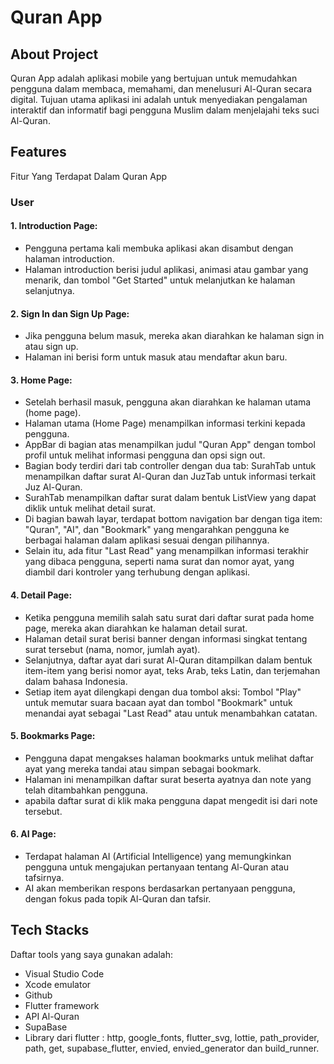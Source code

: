 # Quran App

## About Project
Quran App adalah aplikasi mobile yang bertujuan untuk memudahkan pengguna dalam membaca, memahami, dan menelusuri Al-Quran secara digital. Tujuan utama aplikasi ini adalah untuk menyediakan pengalaman interaktif dan informatif bagi pengguna Muslim dalam menjelajahi teks suci Al-Quran.

## Features
Fitur Yang Terdapat Dalam Quran App

### User
#### 1. Introduction Page:
- Pengguna pertama kali membuka aplikasi akan disambut dengan halaman introduction.
- Halaman introduction berisi judul aplikasi, animasi atau gambar yang menarik, dan tombol "Get Started" untuk melanjutkan ke halaman selanjutnya.

#### 2. Sign In dan Sign Up Page:
- Jika pengguna belum masuk, mereka akan diarahkan ke halaman sign in atau sign up.
- Halaman ini berisi form untuk masuk atau mendaftar akun baru.

#### 3. Home Page:
- Setelah berhasil masuk, pengguna akan diarahkan ke halaman utama (home page).
- Halaman utama (Home Page) menampilkan informasi terkini kepada pengguna. 
- AppBar di bagian atas menampilkan judul "Quran App" dengan tombol profil untuk melihat informasi pengguna dan opsi sign out. 
- Bagian body terdiri dari tab controller dengan dua tab: SurahTab untuk menampilkan daftar surat Al-Quran dan JuzTab untuk informasi terkait Juz Al-Quran. 
- SurahTab menampilkan daftar surat dalam bentuk ListView yang dapat diklik untuk melihat detail surat. 
- Di bagian bawah layar, terdapat bottom navigation bar dengan tiga item: "Quran", "AI", dan "Bookmark" yang mengarahkan pengguna ke berbagai halaman dalam aplikasi sesuai dengan pilihannya. 
- Selain itu, ada fitur "Last Read" yang menampilkan informasi terakhir yang dibaca pengguna, seperti nama surat dan nomor ayat, yang diambil dari kontroler yang terhubung dengan aplikasi.

#### 4. Detail Page:
- Ketika pengguna memilih salah satu surat dari daftar surat pada home page, mereka akan diarahkan ke halaman detail surat.
- Halaman detail surat berisi banner dengan informasi singkat tentang surat tersebut (nama, nomor, jumlah ayat).
- Selanjutnya, daftar ayat dari surat Al-Quran ditampilkan dalam bentuk item-item yang berisi nomor ayat, teks Arab, teks Latin, dan terjemahan dalam bahasa Indonesia. 
- Setiap item ayat dilengkapi dengan dua tombol aksi: Tombol "Play" untuk memutar suara bacaan ayat dan tombol "Bookmark" untuk menandai ayat sebagai "Last Read" atau untuk menambahkan catatan.

#### 5. Bookmarks Page:
- Pengguna dapat mengakses halaman bookmarks untuk melihat daftar ayat yang mereka tandai atau simpan sebagai bookmark.
- Halaman ini menampilkan daftar surat beserta ayatnya dan note yang telah ditambahkan pengguna.
- apabila daftar surat di klik maka pengguna dapat mengedit isi dari note tersebut.

#### 6. AI Page:
- Terdapat halaman AI (Artificial Intelligence) yang memungkinkan pengguna untuk mengajukan pertanyaan tentang Al-Quran atau tafsirnya.
- AI akan memberikan respons berdasarkan pertanyaan pengguna, dengan fokus pada topik Al-Quran dan tafsir.


## Tech Stacks
Daftar tools yang saya gunakan adalah:
- Visual Studio Code
- Xcode emulator
- Github
- Flutter framework
- API Al-Quran
- SupaBase
- Library dari flutter : http, google_fonts, flutter_svg, lottie, path_provider, path, get, supabase_flutter, envied, envied_generator dan build_runner.